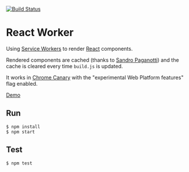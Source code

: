 [![Build Status](https://travis-ci.org/MicheleBertoli/react-worker.svg?branch=master)](https://travis-ci.org/MicheleBertoli/react-worker)

React Worker
============

Using [Service Workers](http://www.w3.org/TR/2014/WD-service-workers-20141118/) to render [React](http://facebook.github.io/react/) components.

Rendered components are cached (thanks to [Sandro Paganotti](https://github.com/sandropaganotti)) and the cache is cleared every time `build.js` is updated.

It works in [Chrome Canary](https://www.google.co.uk/intl/en/chrome/browser/canary.html) with the "experimental Web Platform features" flag enabled.

[Demo](https://react-worker.herokuapp.com/)

Run
---------------

```
$ npm install
$ npm start
```

Test
---------------

```
$ npm test
```